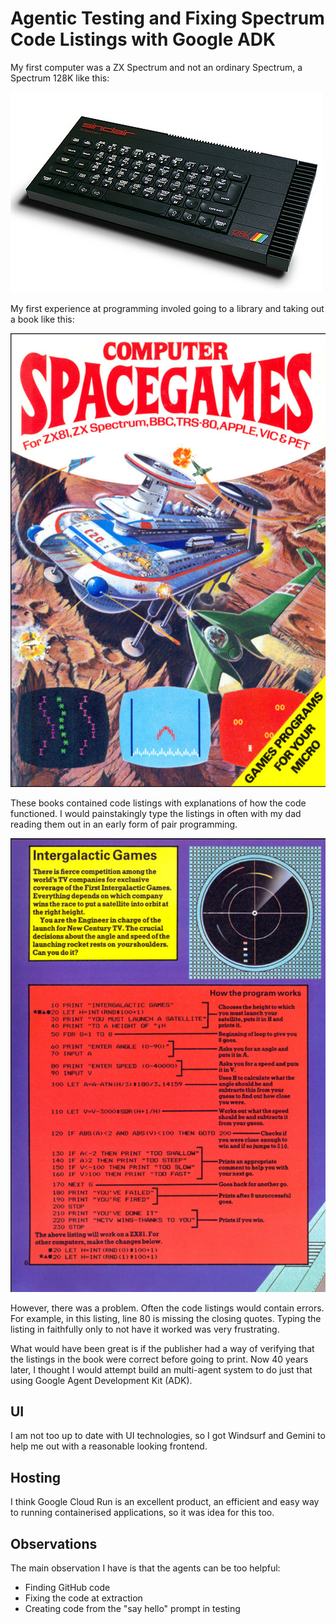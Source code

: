 # Agentic Testing and Fixing Spectrum Code Listings with Google ADK

My first computer was a ZX Spectrum and not an ordinary Spectrum, a Spectrum 128K like this:

![Spectrum](images/spectrum.jpg)

My first experience at programming involed going to a library and taking out a book like this:

![Book Cover](images/cover.png)

These books contained code listings with explanations of how the code functioned. I would painstakingly type the listings in often with my dad reading them out in an early form of pair programming.

![Listing Page](images/page.png)

However, there was a problem. Often the code listings would contain errors. For example, in this listing, line 80 is missing the closing quotes. Typing the listing in faithfully only to not have it worked was very frustrating.

What would have been great is if the publisher had a way of verifying that the listings in the book were correct before going to print. Now 40 years later, I thought I would attempt build an multi-agent system to do just that using Google Agent Development Kit (ADK).



## UI

I am not too up to date with UI technologies, so I got Windsurf and Gemini to help me out with a reasonable looking frontend.

## Hosting

I think Google Cloud Run is an excellent product, an efficient and easy way to running containerised applications, so it was idea for this too.

## Observations

The main observation I have is that the agents can be too helpful:
- Finding GitHub code
- Fixing the code at extraction
- Creating code from the "say hello" prompt in testing